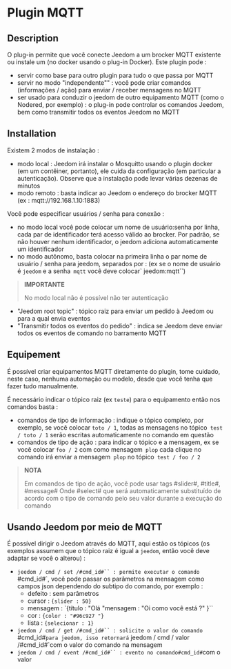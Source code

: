 # Plugin MQTT

## Description

O plug-in permite que você conecte Jeedom a um brocker MQTT existente ou instale um (no docker usando o plug-in Docker). Este plugin pode : 
- servir como base para outro plugin para tudo o que passa por MQTT
- servir no modo "independente"" : você pode criar comandos (informações / ação) para enviar / receber mensagens no MQTT
- ser usado para conduzir o jeedom de outro equipamento MQTT (como o Nodered, por exemplo) : o plug-in pode controlar os comandos Jeedom, bem como transmitir todos os eventos Jeedom no MQTT

## Installation

Existem 2 modos de instalação : 
- modo local : Jeedom irá instalar o Mosquitto usando o plugin docker (em um contêiner, portanto), ele cuida da configuração (em particular a autenticação). Observe que a instalação pode levar várias dezenas de minutos
- modo remoto : basta indicar ao Jeedom o endereço do brocker MQTT (ex : mqtt://192.168.1.10:1883)

Você pode especificar usuários / senha para conexão :
- no modo local você pode colocar um nome de usuário:senha por linha, cada par de identificador terá acesso válido ao brocker. Por padrão, se não houver nenhum identificador, o jeedom adiciona automaticamente um identificador
- no modo autônomo, basta colocar na primeira linha o par nome de usuário / senha para jeedom, separados por : (ex se o nome de usuário é `jeedom` e a senha` mqtt` você deve colocar` jeedom:mqtt``)

>**IMPORTANTE**
>
>No modo local não é possível não ter autenticação

- "Jeedom root topic" : tópico raiz para enviar um pedido à Jeedom ou para a qual envia eventos
- "Transmitir todos os eventos do pedido" : indica se Jeedom deve enviar todos os eventos de comando no barramento MQTT 

## Equipement

É possível criar equipamentos MQTT diretamente do plugin, tome cuidado, neste caso, nenhuma automação ou modelo, desde que você tenha que fazer tudo manualmente.

É necessário indicar o tópico raiz (ex `teste`) para o equipamento então nos comandos basta : 
- comandos de tipo de informação : indique o tópico completo, por exemplo, se você colocar `toto / 1`, todas as mensagens no tópico` test / toto / 1` serão escritas automaticamente no comando em questão
- comandos de tipo de ação : para indicar o tópico e a mensagem, ex se você colocar `foo / 2` com como mensagem` plop` cada clique no comando irá enviar a mensagem` plop` no tópico` test / foo / 2`

>**NOTA**
>
>Em comandos de tipo de ação, você pode usar tags #slider#, #title#, #message# Onde #select# que será automaticamente substituído de acordo com o tipo de comando pelo seu valor durante a execução do comando

## Usando Jeedom por meio de MQTT

É possível dirigir o Jeedom através do MQTT, aqui estão os tópicos (os exemplos assumem que o tópico raiz é igual a `jeedom`, então você deve adaptar se você o alterou) : 
- `jeedom / cmd / set /#cmd_id#`` : permite executar o comando `#cmd_id#`, você pode passar os parâmetros na mensagem como campos json dependendo do subtipo do comando, por exemplo : 
    - defeito : sem parâmetros
    - cursor : `{slider : 50} `
    - mensagem : `{título : "Olá "mensagem : "Oi como você está ?" }``
    - cor : `{color : "#96c927 "}`
    - lista : `{selecionar : 1} `
- `jeedom / cmd / get /#cmd_id#`` : solicite o valor do comando `#cmd_id#`para jeedom, isso retornará` jeedom / cmd / valor /#cmd_id#`com o valor do comando na mensagem
- `jeedom / cmd / event /#cmd_id#`` : evento no comando#cmd_id#`com o valor
